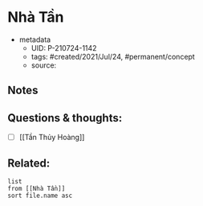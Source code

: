 # Nhà Tần

- metadata
	- UID: P-210724-1142
	- tags: #created/2021/Jul/24, #permanent/concept 
	- source: 

## Notes


## Questions & thoughts:
- [ ] [[Tần Thủy Hoàng]]

## Related:
```dataview
list
from [[Nhà Tần]]
sort file.name asc
```
